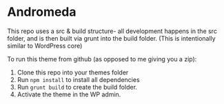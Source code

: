 Andromeda
=======

This repo uses a src & build structure- all development happens in the src folder, and is then built via grunt into the build folder. (This is intentionally similar to WordPress core)

To run this theme from github (as opposed to me giving you a zip):

1. Clone this repo into your themes folder
2. Run `npm install` to install all dependencies
3. Run `grunt build` to create the build folder.
4. Activate the theme in the WP admin.
